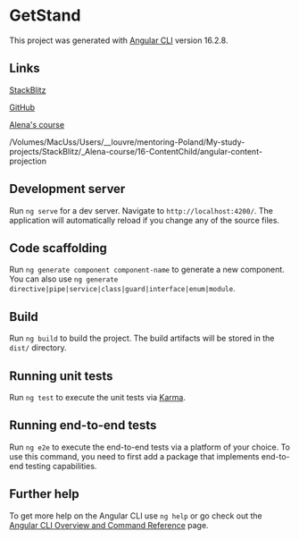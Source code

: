 # GetStand

This project was generated with [Angular CLI](https://github.com/angular/angular-cli) version 16.2.8.

## Links
[StackBlitz](https://stackblitz.com/~/github.com/igor2000xp/angular-content-projection)

[GitHub](https://github.com/igor2000xp/angular-content-projection)

[Alena's course](https://www.udemy.com/course/angular-advanced/)

/Volumes/MacUss/Users/__louvre/mentoring-Poland/My-study-projects/StackBlitz/_Alena-course/16-ContentChild/angular-content-projection

## Development server

Run `ng serve` for a dev server. Navigate to `http://localhost:4200/`. The application will automatically reload if you change any of the source files.

## Code scaffolding

Run `ng generate component component-name` to generate a new component. You can also use `ng generate directive|pipe|service|class|guard|interface|enum|module`.

## Build

Run `ng build` to build the project. The build artifacts will be stored in the `dist/` directory.

## Running unit tests

Run `ng test` to execute the unit tests via [Karma](https://karma-runner.github.io).

## Running end-to-end tests

Run `ng e2e` to execute the end-to-end tests via a platform of your choice. To use this command, you need to first add a package that implements end-to-end testing capabilities.

## Further help

To get more help on the Angular CLI use `ng help` or go check out the [Angular CLI Overview and Command Reference](https://angular.io/cli) page.
